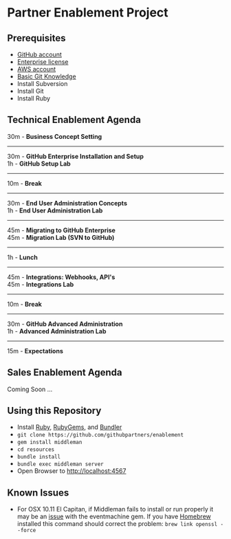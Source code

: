 # Partner Enablement Project

## Prerequisites
 - [GitHub account](https://github.com/join)
 - [Enterprise license](https://enterprise.github.com/login)
 - [AWS account](https://aws.amazon.com/)
 - [Basic Git Knowledge](https://try.github.io/levels/1/challenges/1)
- Install Subversion
- Install Git
- Install Ruby

## Technical Enablement Agenda  
30m - **Business Concept Setting**

---  
30m - **GitHub Enterprise Installation and Setup**  
1h - **GitHub Setup Lab**  

---
10m - **Break**

---
30m - **End User Administration Concepts**  
1h - **End User Administration Lab**

---
45m - **Migrating to GitHub Enterprise**  
45m - **Migration Lab (SVN to GitHub)**

---
1h - **Lunch**

---
45m - **Integrations: Webhooks, API's**  
45m - **Integrations Lab**  

---
10m - **Break**

---
30m - **GitHub Advanced Administration**  
1h - **Advanced Administration Lab**

---
15m - **Expectations**  

## Sales Enablement Agenda

Coming Soon ...

## Using this Repository
- Install [Ruby](https://github.com/rbenv/rbenv), [RubyGems](https://github.com/rubygems/rubygems), and [Bundler](https://github.com/bundler/bundler)
- `git clone https://github.com/githubpartners/enablement`
- `gem install middleman`
- `cd resources`
- `bundle install`
- `bundle exec middleman server`
- Open Browser to [http://localhost:4567](http://localhost:4567)

## Known Issues
 - For OSX 10.11 El Capitan, if Middleman fails to install or run properly it may be an [issue](https://github.com/eventmachine/eventmachine/issues/643) with the eventmachine gem.  If you have [Homebrew](http://brew.sh/) installed this command should correct the problem: `brew link openssl --force`
